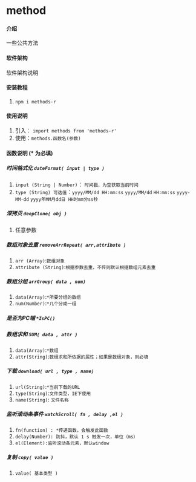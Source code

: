 <!--
 * @Descripttion:
 * @version:
 * @Author: Remons
 * @Date: 2020-07-18 18:06:06
 * @LastEditors: Remons
 * @LastEditTime: 2020-07-19 19:04:20
-->
# method

#### 介绍
一些公共方法

#### 软件架构
软件架构说明


#### 安装教程

1.  `npm i methods-r`

#### 使用说明

1. 引入：  `import methods from 'methods-r'`
2. 使用：`methods.函数名(参数)`

#### 函数说明 (* 为必填)

##### 时间格式化 `dateFormat( input | type )`
   1. `input (String | Number)`： `时间戳，为空获取当前时间`
   2. `type (String) 可选值`：`yyyy/MM/dd HH:mm:ss` `yyyy/MM/dd` `HH:mm:ss` `yyyy-MM-dd` `yyyy年MM月dd日 HH时mm分ss秒`

##### 深拷贝 `deepClone( obj )`
1. 任意参数

##### 数组对象去重 `removeArrRepeat( arr,attribute )`
1. `arr (Array)`:`数组对象`
2. `attribute (String)`:`根据参数去重，不传则默认根据数组元素去重`

##### 数组分组 `arrGroup( data , num)`
1. `data(Array)`:`*所要分组的数组`
2. `num(Number)`:`*几个分成一组`

##### 是否为PC端 `*IsPC()`

##### 数组求和 `SUM( data , attr )`
1. `data(Array)`:`*数组`
2. `attr(String)`:`数组求和所依据的属性；如果是数组对象，则必填`

##### 下载 `download( url , type , name)`
1. `url(String)`:`*当前下载的URL`
2. `type(String)`:`文件类型，IE下使用`
3. `name(String)`: `文件名称`


##### 监听滚动条事件 `watchScroll( fn , delay ,el )`
1. `fn(function) : *传递函数，会触发此函数`
2. `delay(Number): 防抖，默认 1 s 触发一次，单位（ms）`
3. `el(Element):监听滚动条元素，默认window`


##### 复制 `copy( value )`
1. `value( 基本类型 )`